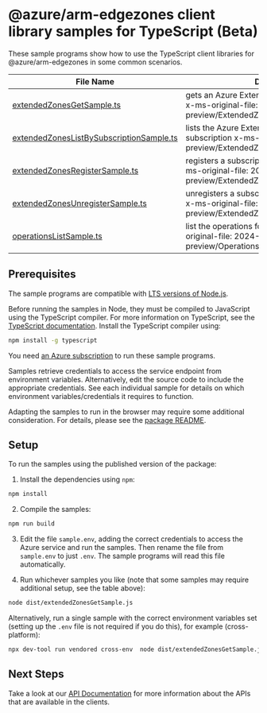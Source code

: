 # @azure/arm-edgezones client library samples for TypeScript (Beta)

These sample programs show how to use the TypeScript client libraries for @azure/arm-edgezones in some common scenarios.

| **File Name**                                                                     | **Description**                                                                                                                         |
| --------------------------------------------------------------------------------- | --------------------------------------------------------------------------------------------------------------------------------------- |
| [extendedZonesGetSample.ts][extendedzonesgetsample]                               | gets an Azure Extended Zone for a subscription x-ms-original-file: 2024-04-01-preview/ExtendedZones_Get.json                            |
| [extendedZonesListBySubscriptionSample.ts][extendedzoneslistbysubscriptionsample] | lists the Azure Extended Zones available to a subscription x-ms-original-file: 2024-04-01-preview/ExtendedZones_ListBySubscription.json |
| [extendedZonesRegisterSample.ts][extendedzonesregistersample]                     | registers a subscription for an Extended Zone x-ms-original-file: 2024-04-01-preview/ExtendedZones_Register.json                        |
| [extendedZonesUnregisterSample.ts][extendedzonesunregistersample]                 | unregisters a subscription for an Extended Zone x-ms-original-file: 2024-04-01-preview/ExtendedZones_Unregister.json                    |
| [operationsListSample.ts][operationslistsample]                                   | list the operations for the provider x-ms-original-file: 2024-04-01-preview/Operations_List.json                                        |

## Prerequisites

The sample programs are compatible with [LTS versions of Node.js](https://github.com/nodejs/release#release-schedule).

Before running the samples in Node, they must be compiled to JavaScript using the TypeScript compiler. For more information on TypeScript, see the [TypeScript documentation][typescript]. Install the TypeScript compiler using:

```bash
npm install -g typescript
```

You need [an Azure subscription][freesub] to run these sample programs.

Samples retrieve credentials to access the service endpoint from environment variables. Alternatively, edit the source code to include the appropriate credentials. See each individual sample for details on which environment variables/credentials it requires to function.

Adapting the samples to run in the browser may require some additional consideration. For details, please see the [package README][package].

## Setup

To run the samples using the published version of the package:

1. Install the dependencies using `npm`:

```bash
npm install
```

2. Compile the samples:

```bash
npm run build
```

3. Edit the file `sample.env`, adding the correct credentials to access the Azure service and run the samples. Then rename the file from `sample.env` to just `.env`. The sample programs will read this file automatically.

4. Run whichever samples you like (note that some samples may require additional setup, see the table above):

```bash
node dist/extendedZonesGetSample.js
```

Alternatively, run a single sample with the correct environment variables set (setting up the `.env` file is not required if you do this), for example (cross-platform):

```bash
npx dev-tool run vendored cross-env  node dist/extendedZonesGetSample.js
```

## Next Steps

Take a look at our [API Documentation][apiref] for more information about the APIs that are available in the clients.

[extendedzonesgetsample]: https://github.com/Azure/azure-sdk-for-js/blob/main/sdk/edgezones/arm-edgezones/samples/v1-beta/typescript/src/extendedZonesGetSample.ts
[extendedzoneslistbysubscriptionsample]: https://github.com/Azure/azure-sdk-for-js/blob/main/sdk/edgezones/arm-edgezones/samples/v1-beta/typescript/src/extendedZonesListBySubscriptionSample.ts
[extendedzonesregistersample]: https://github.com/Azure/azure-sdk-for-js/blob/main/sdk/edgezones/arm-edgezones/samples/v1-beta/typescript/src/extendedZonesRegisterSample.ts
[extendedzonesunregistersample]: https://github.com/Azure/azure-sdk-for-js/blob/main/sdk/edgezones/arm-edgezones/samples/v1-beta/typescript/src/extendedZonesUnregisterSample.ts
[operationslistsample]: https://github.com/Azure/azure-sdk-for-js/blob/main/sdk/edgezones/arm-edgezones/samples/v1-beta/typescript/src/operationsListSample.ts
[apiref]: https://learn.microsoft.com/javascript/api/@azure/arm-edgezones?view=azure-node-preview
[freesub]: https://azure.microsoft.com/free/
[package]: https://github.com/Azure/azure-sdk-for-js/tree/main/sdk/edgezones/arm-edgezones/README.md
[typescript]: https://www.typescriptlang.org/docs/home.html
